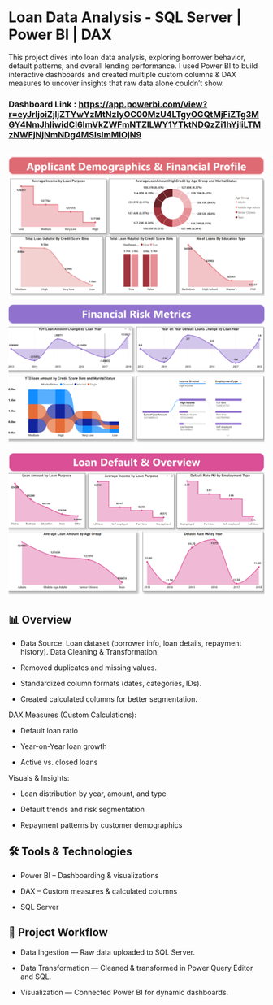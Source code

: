 # Loan Data Analysis - SQL Server | Power BI | DAX
This project dives into loan data analysis, exploring borrower behavior, default patterns, and overall lending performance. I used Power BI to build interactive dashboards and created multiple custom columns & DAX measures to uncover insights that raw data alone couldn’t show.

### Dashboard Link : https://app.powerbi.com/view?r=eyJrIjoiZjljZTYwYzMtNzIyOC00MzU4LTgyOGQtMjFiZTg3MGY4NmJhIiwidCI6ImVkZWFmNTZlLWY1YTktNDQzZi1hYjliLTMzNWFjNjNmNDg4MSIsImMiOjN9
##

![Dashboard Screenshot](https://github.com/HilalAhmad01/Loan-Data-Analysis/blob/main/Loan%20analysis.png)

![Dashboard Screenshot](https://github.com/HilalAhmad01/Loan-Data-Analysis/blob/main/loan%20analysis%202.png)

![Dashboard Screenshot](https://github.com/HilalAhmad01/Loan-Data-Analysis/blob/main/loan%20analysis%203.png)


## 📊 Overview

- Data Source: Loan dataset (borrower info, loan details, repayment history).
Data Cleaning & Transformation:

- Removed duplicates and missing values.

- Standardized column formats (dates, categories, IDs).

- Created calculated columns for better segmentation.

DAX Measures (Custom Calculations):

- Default loan ratio

- Year-on-Year loan growth

- Active vs. closed loans

Visuals & Insights:

- Loan distribution by year, amount, and type

- Default trends and risk segmentation

- Repayment patterns by customer demographics


## 🛠 Tools & Technologies
- Power BI – Dashboarding & visualizations

- DAX – Custom measures & calculated columns

- SQL Server


## 📂 Project Workflow

- Data Ingestion — Raw data uploaded to SQL Server.

- Data Transformation — Cleaned & transformed in Power Query Editor and SQL.

- Visualization — Connected Power BI  for dynamic dashboards.
